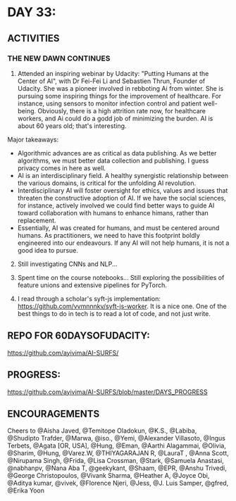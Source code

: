 

DAY 33:
=======

ACTIVITIES
---------------------------------------------------------------------------------------------------------------
### THE NEW DAWN CONTINUES

1. Attended an inspiring webinar by Udacity: "Putting Humans at the Center of AI", with Dr Fei-Fei Li and Sebastien Thrun, Founder of Udacity. 
She was a pioneer involved in rebboting Ai from winter. She is pursuing some inspiring things for the improvement of healthcare. For instance, using sensors to monitor infection control and patient well-being. Obviously, there is a high attrition rate now, for healthcare workers, and Ai could do a godd job of minimizing the burden.
AI is about 60 years old; that's interesting.

Major takeaways:
- Algorithmic advances are as critical as data publishing. As we better algorithms, we must better data collection and publishing. I guess privacy comes in here as well.
- AI is an interdisciplinary field. A healthy synergistic relationship between the various domains, is critical for the unfolding AI revolution. 
- Interdisciplinary AI will foster oversight for ethics, values and issues that threaten the constructive adoption of AI. If we have the social sciences, for instance, actively involved we could find better ways to guide AI toward collaboration with humans to enhance himans, rather than replacement.
- Essentially, AI was created for humans, and must be centered around humans. As practitioners, we need to have this footprint boldly engineered into our endeavours. If any AI will not help humans, it is not a good idea to pursue.

2. Still investigating CNNs and NLP... 

3. Spent time on the course notebooks... Still exploring the possibilities of feature unions and extensive pipelines for PyTorch.

4. I read through a scholar's syft-js implementation: https://github.com/vvmnnnkv/syft-js-worker. It is a nice one. One of the best things to do in tech is to read a lot of code, and not just write.


REPO FOR 60DAYSOFUDACITY:
-------------------------
https://github.com/ayivima/AI-SURFS/

PROGRESS:
---------
https://github.com/ayivima/AI-SURFS/blob/master/DAYS_PROGRESS

ENCOURAGEMENTS
--------------
Cheers to @Aisha Javed, @Temitope Oladokun, @K.S., @Labiba, @Shudipto Trafder, @Marwa, @iso., @Yemi, @Alexander Villasoto, @Ingus Terbets, @Agata [OR, USA], @Hung, @Eman, @Aarthi Alagammai, @Olivia, @Sharim, @Hung, @Varez.W, @THIYAGARAJAN R, @LauraT , @Anna Scott, @Nirupama Singh, @Frida, @Lisa Crossman, @Stark, @Samuela Anastasi, @nabhanpv, @Nana Aba T, @geekykant, @Shaam, @EPR, @Anshu Trivedi, @George Christopoulos, @Vivank Sharma, @Heather A, @Joyce Obi, @Aditya kumar, @vivek, @Florence Njeri, @Jess, @J. Luis Samper, @gfred, @Erika Yoon
